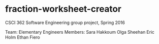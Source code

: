 # fraction-worksheet-creator
CSCI 362 Software Engineering group project, Spring 2016

Team: Elementary Engineers
Members:
Sara Hakkoum
Olga Sheehan
Eric Holm
Ethan Fiero
